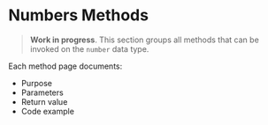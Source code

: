 # Numbers Methods

> **Work in progress**. This section groups all methods that can be invoked on the `number` data type.

Each method page documents:

- Purpose
- Parameters
- Return value
- Code example
